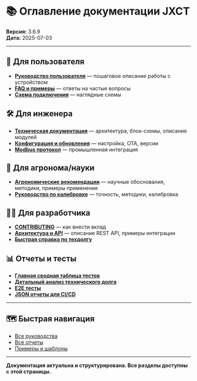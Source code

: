 # 📚 Оглавление документации JXCT

**Версия:** 3.6.9  
**Дата:** 2025-07-03

---

## 👤 Для пользователя
- **[Руководство пользователя](manuals/USER_GUIDE.md)** — пошаговое описание работы с устройством
- **[FAQ и примеры](manuals/USER_GUIDE.md#faq)** — ответы на частые вопросы
- **[Схема подключения](manuals/WIRING_DIAGRAM.md)** — наглядные схемы

## 🛠️ Для инженера
- **[Техническая документация](manuals/TECHNICAL_DOCS.md)** — архитектура, блок-схемы, описание модулей
- **[Конфигурация и обновления](manuals/CONFIG_MANAGEMENT.md)** — настройка, OTA, версии
- **[Modbus протокол](manuals/MODBUS_PROTOCOL.md)** — промышленная интеграция

## 🌱 Для агронома/науки
- **[Агрономические рекомендации](manuals/AGRO_RECOMMENDATIONS.md)** — научные обоснования, методики, примеры применения
- **[Руководство по калибровке](manuals/COMPENSATION_GUIDE.md)** — точность, методики, калибровка

## 👨‍💻 Для разработчика
- **[CONTRIBUTING](CONTRIBUTING_DOCS.md)** — как внести вклад
- **[Архитектура и API](manuals/API.md)** — описание REST API, примеры интеграции
- **[Быстрая справка по техдолгу](dev/TECHNICAL_DEBT_QUICK_REFERENCE.md)**

## 📊 Отчеты и тесты
- **[Главная сводная таблица тестов](../test_reports/MASTER_TEST_SUMMARY.md)**
- **[Детальный анализ технического долга](../test_reports/technical-debt-assessment.md)**
- **[E2E тесты](../test_reports/e2e-test-report.json)**
- **[JSON отчеты для CI/CD](../test_reports/technical-debt-ci.json)**

---

## 🗺️ Быстрая навигация
- [Все руководства](manuals/)
- [Все отчеты](../test_reports/)
- [Примеры и шаблоны](examples/)

---

**Документация актуальна и структурирована. Все разделы доступны с этой страницы.** 